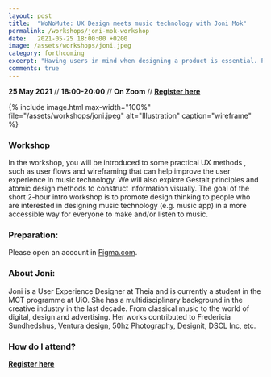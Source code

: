 ```yaml
---
layout: post
title:  "WoNoMute: UX Design meets music technology with Joni Mok"
permalink: /workshops/joni-mok-workshop
date:   2021-05-25 18:00:00 +0200
image: /assets/workshops/joni.jpeg
category: forthcoming
excerpt: "Having users in mind when designing a product is essential. Products are, after all, for users to use. Design thinking is a way to design for users.  The workshop is free, for those who identifies as women or non-binary and will be held on Zoom."
comments: true
---
```


**25 May 2021** // **18:00-20:00** // **On Zoom** // <strong><a href="https://nettskjema.no/a/192777#/page/1">Register here</a></strong>

{% include image.html
max-width="100%" file="/assets/workshops/joni.jpeg" alt="Illustration"
caption="wireframe" %}

### Workshop

In the workshop, you will be introduced to some practical UX methods , such as user flows and wireframing that can help improve the user experience in music technology. We will also explore Gestalt principles and atomic design methods to construct information visually. The goal of the short 2-hour intro workshop is to promote design thinking to people who are interested in designing music technology (e.g. music app) in a more accessible way for everyone to make and/or listen to music.

### Preparation:

Please open an account in [Figma.com](http://figma.com).

### About Joni:
Joni is a User Experience Designer at Theia and is currently a student in the MCT programme at UiO. She has a multidisciplinary background in the creative industry in the last decade. From classical music to the world of digital, design and advertising. Her works contributed to Fredericia Sundhedshus, Ventura design, 50hz Photography, Designit, DSCL Inc, etc.


### How do I attend?
<strong><a href="https://nettskjema.no/a/192777#/page/1">Register here</a></strong>
